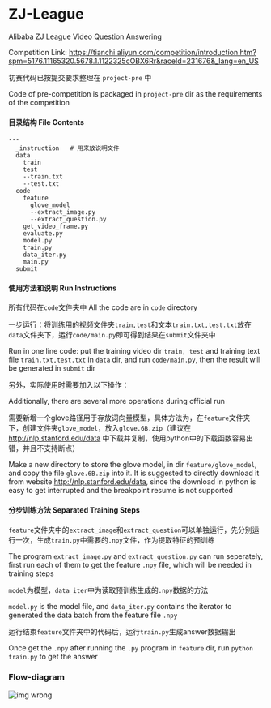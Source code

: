 # ZJ-League
Alibaba ZJ League Video Question Answering
 
Competition Link: https://tianchi.aliyun.com/competition/introduction.htm?spm=5176.11165320.5678.1.1122325cOBX6Rr&raceId=231676&_lang=en_US

初赛代码已按提交要求整理在 `project-pre` 中

Code of pre-competition is packaged in `project-pre` dir as the requirements of the competition

#### 目录结构 File Contents
    ---
      _instruction   # 用来放说明文件 
      data
        train
        test
        --train.txt
        --test.txt        
      code
        feature
          glove_model
          --extract_image.py 
          --extract_question.py 
        get_video_frame.py
        evaluate.py
        model.py  
        train.py   
        data_iter.py
        main.py  
      submit

#### 使用方法和说明 Run Instructions

所有代码在`code`文件夹中 All the code are in `code` directory

一步运行：将训练用的视频文件夹`train,test`和文本`train.txt,test.txt`放在`data`文件夹下，运行`code/main.py`即可得到结果在`submit`文件夹中

Run in one line code: put the training video dir `train, test` and training text file `train.txt,test.txt` in `data` dir, and run `code/main.py`, then the result will be generated in `submit` dir

另外，实际使用时需要加入以下操作：

Additionally, there are several more operations during official run

需要新增一个glove路径用于存放词向量模型，具体方法为，在`feature`文件夹下，创建文件夹`glove_model`，放入`glove.6B.zip`（建议在 http://nlp.stanford.edu/data 中下载并复制，使用python中的下载函数容易出错，并且不支持断点）

Make a new directory to store the glove model, in dir `feature/glove_model`, and copy the file `glove.6B.zip` into it. It is suggested to directly download it from website http://nlp.stanford.edu/data, since the download in python is easy to get interrupted and the breakpoint resume is not supported
    

#### 分步训练方法 Separated Training Steps
`feature`文件夹中的`extract_image`和`extract_question`可以单独运行，先分别运行一次，生成`train.py`中需要的`.npy`文件，作为提取特征的预训练

The program `extract_image.py` and `extract_question.py` can run seperately, first run each of them to get the feature `.npy` file, which will be needed in training steps

`model`为模型，`data_iter`中为读取预训练生成的`.npy`数据的方法

`model.py` is the model file, and `data_iter.py` contains the iterator to generated the data batch from the feature file `.npy`

运行结束`feature`文件夹中的代码后，运行`train.py`生成answer数据输出

Once get the `.npy` after running the `.py` program in `feature` dir, run `python train.py` to get the answer

### Flow-diagram

![img wrong](https://github.com/SummerLitchy/ZJ-League/raw/master/_instruction/ZJL_flow_diagram.png)

